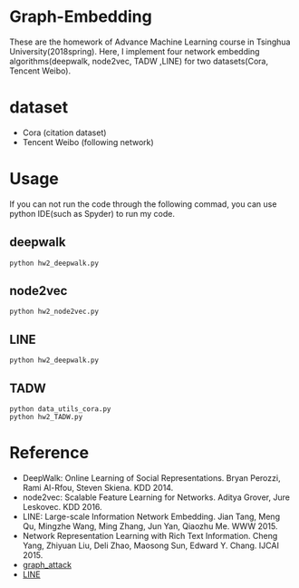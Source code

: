 # Graph-Embedding
These are the homework of Advance Machine Learning course in Tsinghua University(2018spring). Here, I implement four network embedding algorithms(deepwalk, node2vec, TADW ,LINE) for two datasets(Cora, Tencent Weibo).


# dataset
* Cora (citation dataset)
* Tencent Weibo (following network)

# Usage
If you can not run the code through the following commad, you can use python IDE(such as Spyder) to run my code.
## deepwalk
```
python hw2_deepwalk.py
```
## node2vec
```
python hw2_node2vec.py
```
## LINE
```
python hw2_deepwalk.py
```
## TADW
```
python data_utils_cora.py
python hw2_TADW.py
```

# Reference
* DeepWalk: Online Learning of Social Representations. Bryan Perozzi, Rami Al-Rfou, Steven Skiena. KDD 2014. 
* node2vec: Scalable Feature Learning for Networks. Aditya Grover, Jure Leskovec. KDD 2016.
* LINE: Large-scale Information Network Embedding. Jian Tang, Meng Qu, Mingzhe Wang, Ming Zhang, Jun Yan, Qiaozhu Me. WWW 2015.
* Network Representation Learning with Rich Text Information. Cheng Yang, Zhiyuan Liu, Deli Zhao, Maosong Sun, Edward Y. Chang. IJCAI 2015. 
* [graph_attack](https://github.com/kartikpalani/graph_attack)
* [LINE](https://github.com/VahidooX/LINE)
